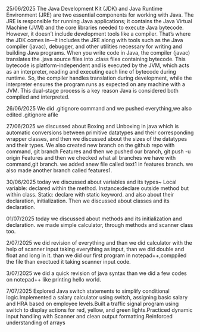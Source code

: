 25/06/2025 The Java Development Kit (JDK) and Java Runtime Environment (JRE) are two essential components for working with Java. The JRE is responsible for running Java applications; it contains the Java Virtual Machine (JVM) and the core libraries needed to execute Java bytecode. However, it doesn’t include development tools like a compiler. That’s where the JDK comes in—it includes the JRE along with tools such as the Java compiler (javac), debugger, and other utilities necessary for writing and building Java programs. When you write code in Java, the compiler (javac) translates the .java source files into .class files containing bytecode. This bytecode is platform-independent and is executed by the JVM, which acts as an interpreter, reading and executing each line of bytecode during runtime. So, the compiler handles translation during development, while the interpreter ensures the program runs as expected on any machine with a JVM. This dual-stage process is a key reason Java is considered both compiled and interpreted.

26/06/2025 We did .gitignore command and we pushed everything,we also edited .gitignore afile

27/06/2025 we discussed about Boxing and Unboxing in java which is automatic conversions between primitive datatypes and their corresponding wrapper classes, and then we discussed about the sizes of the datatypes and their types. We also created new branch on the github repo with command, git branch Features and then we pushed our branch, git push -u origin Features and then we checked what all branches we have with command,git branch. we added anew file called text1 in features branch. we also made another branch called features1.

30/06/2025 today we discussed about variables and its types~ Local variable: declared within the method. Instance:declare outside method but within class. Static: declare with static keyword. and also about their declaration, initialization. Then we discussed about classes and its declaration.

01/07/2025 today we discussed about methods and its initialization and declaration. we made simple calculator, through methods and scanner class too.

2/07/2025 we did revision of everything and than we did calculator with the help of scanner input taking everything as input, than we did double and float and long in it. than we did our first program in notepad++,comppiled the file than exectued it taking scanner input code.

3/07/2025 we did a quick revision of java syntax than we did a few codes on notepad++ like printing hello world.

7/07/2025 Explored Java switch statements to simplify conditional logic.Implemented a salary calculator using switch, assigning basic salary and HRA based on employee levels.Built a traffic signal program using switch to display actions for red, yellow, and green lights.Practiced dynamic input handling with Scanner and clean output formatting.Reinforced understanding of arrays
